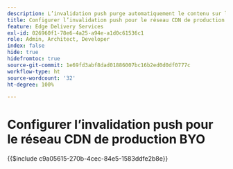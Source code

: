 ```yaml
---
description: L’invalidation push purge automatiquement le contenu sur le réseau CDN de production du client ou de la cliente (par exemple « www.votredomaine.com »), à chaque fois qu’un auteur ou une autrice publie des modifications de contenu.
title: Configurer l’invalidation push pour le réseau CDN de production BYO
feature: Edge Delivery Services
exl-id: 026960f1-78e6-4a25-a94e-a1d0c61536c1
role: Admin, Architect, Developer
index: false
hide: true
hidefromtoc: true
source-git-commit: 1e69fd3abf8dad01886007bc16b2ed0d0df0777c
workflow-type: ht
source-wordcount: '32'
ht-degree: 100%

---
```


# Configurer l’invalidation push pour le réseau CDN de production BYO

{{$include c9a05615-270b-4cec-84e5-1583ddfe2b8e}}
